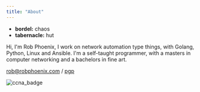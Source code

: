 ```yaml
---
title: "About"
---
```


* **bordel:**     chaos
* **tabernacle:** hut

Hi, I'm Rob Phoenix, I work on network automation type things, with Golang, Python,
Linux and Ansible. I'm a self-taught programmer, with a masters in computer
networking and a bachelors in fine art.

rob@robphoenix.com / [pgp](https://keybase.io/robphoenix/pgp_keys.asc)

![ccna_badge](/images/ccna_badge.png)